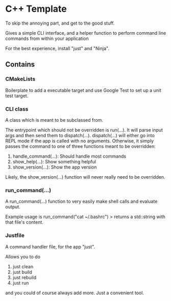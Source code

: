 # C++ Template

To skip the annoying part, and get to the good stuff.

Gives a simple CLI interface, and a helper function to perform
command line commands from within your application

For the best experience, install "just" and "Ninja".

## Contains
### CMakeLists
Boilerplate to add a executable target and use Google Test to set up a unit test target.

### CLI class
A class which is meant to be subclassed from.

The entrypoint which should not be overridden is run(...).
It will parse input args and then send them to dispatch(...).
dispatch(...) will either go into REPL mode if the app is called
with no arguments. Otherwise, it simply passes the command to one
of three functions meant to be overridden:
1. handle_command(...): Should handle most commands
2. show_help(...): Show something helpful
3. show_version(...): Show the app version

Likely, the show_version(...) function will never really need to be overridden.

### run_command(...)
A run_command(...) function to very easily make shell calls and evaluate output.

Example usage is run_command("cat ~/.bashrc") > returns a std::string with that file's content.

### Justfile
A command handler file, for the app "just".

Allows you to do

1. just clean
2. just build
3. just rebuild
4. just run <args>

and you could of course always add more. Just a convenient tool.
